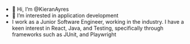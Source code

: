 - 👋 Hi, I’m @KieranAyres
- 👀 I’m interested in application development
- I work as a Junior Software Engineer, working in the industry. I have a keen interest in React, Java, and Testing, specifically through frameworks such as JUnit, and Playwright

<!---
KieranAyres/KieranAyres is a ✨ special ✨ repository because its `README.md` (this file) appears on your GitHub profile.
You can click the Preview link to take a look at your changes.
--->

